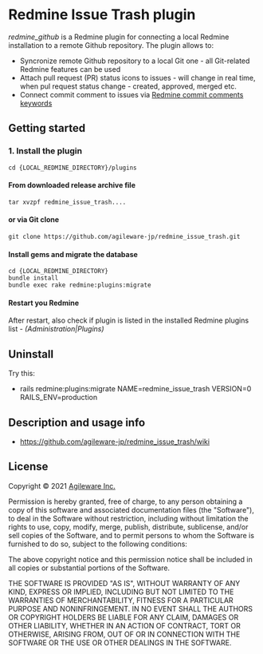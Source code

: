 # Redmine Issue Trash plugin

_redmine_github_ is a Redmine plugin for connecting a local Redmine installation to a remote Github repository. The plugin allows to:

- Syncronize remote Github repository to a local Git one - all Git-related Redmine features can be used
- Attach pull request (PR) status icons to issues - will change in real time, when pul request status change - created, approved, merged etc.
- Connect commit comment to issues via [Redmine commit comments keywords](<(https://www.redmine.org/projects/redmine/wiki/RedmineSettings#Referencing-issues-in-commit-messages)>)

## Getting started

### 1. Install the plugin

```shell
cd {LOCAL_REDMINE_DIRECTORY}/plugins
```

#### From downloaded release archive file

```shell
tar xvzpf redmine_issue_trash....
```

#### or via Git clone

```shell
git clone https://github.com/agileware-jp/redmine_issue_trash.git
```

#### Install gems and migrate the database

```shell
cd {LOCAL_REDMINE_DIRECTORY}
bundle install
bundle exec rake redmine:plugins:migrate
```

#### Restart you Redmine

After restart, also check if plugin is listed in the installed Redmine plugins list - _(Administration|Plugins)_

## Uninstall

Try this:

* rails redmine:plugins:migrate NAME=redmine_issue_trash VERSION=0
    RAILS_ENV=production
    
## Description and usage info

* <https://github.com/agileware-jp/redmine_issue_trash/wiki>

## License

Copyright &copy; 2021 [Agileware Inc.](http://agileware.jp)

Permission is hereby granted, free of charge, to any person obtaining a copy of this software and associated documentation files (the "Software"), to deal in the Software without restriction, including without limitation the rights to use, copy, modify, merge, publish, distribute, sublicense, and/or sell copies of the Software, and to permit persons to whom the Software is furnished to do so, subject to the following conditions:

The above copyright notice and this permission notice shall be included in all copies or substantial portions of the Software.

THE SOFTWARE IS PROVIDED "AS IS", WITHOUT WARRANTY OF ANY KIND, EXPRESS OR IMPLIED, INCLUDING BUT NOT LIMITED TO THE WARRANTIES OF MERCHANTABILITY, FITNESS FOR A PARTICULAR PURPOSE AND NONINFRINGEMENT. IN NO EVENT SHALL THE AUTHORS OR COPYRIGHT HOLDERS BE LIABLE FOR ANY CLAIM, DAMAGES OR OTHER LIABILITY, WHETHER IN AN ACTION OF CONTRACT, TORT OR OTHERWISE, ARISING FROM, OUT OF OR IN CONNECTION WITH THE SOFTWARE OR THE USE OR OTHER DEALINGS IN THE SOFTWARE.
